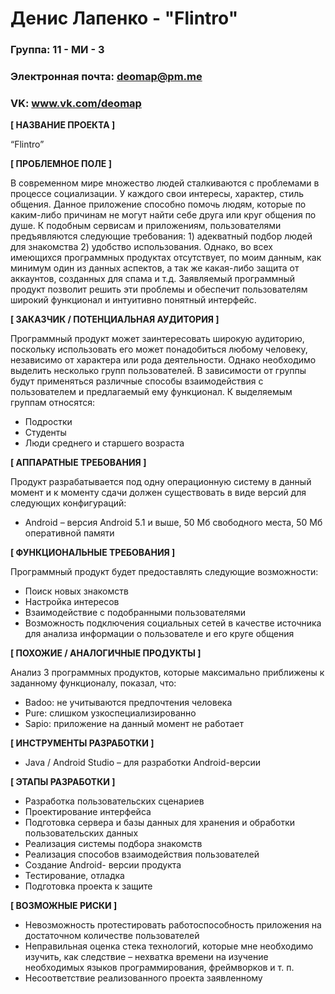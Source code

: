 # Денис Лапенко - "Flintro"

### Группа: 11 - МИ - 3
### Электронная почта: deomap@pm.me
### VK: www.vk.com/deomap


**[ НАЗВАНИЕ ПРОЕКТА ]**

“Flintro”

**[ ПРОБЛЕМНОЕ ПОЛЕ ]**

В современном мире множество людей сталкиваются с проблемами в процессе социализации. У каждого свои интересы, характер, стиль общения. Данное приложение способно помочь людям, которые по каким-либо причинам не могут найти себе друга или круг общения по душе. К подобным сервисам и приложениям, пользователями предъявляются следующие требования: 1) адекватный подбор людей для знакомства 2) удобство использования. Однако, во всех имеющихся программных продуктах отсутствует, по моим данным, как минимум один из данных аспектов, а так же какая-либо защита от аккаунтов, созданных для спама и т.д. Заявляемый программный продукт позволит решить эти проблемы и обеспечит пользователям широкий функционал и интуитивно понятный интерфейс.

**[ ЗАКАЗЧИК / ПОТЕНЦИАЛЬНАЯ АУДИТОРИЯ ]**

Программный продукт может заинтересовать широкую аудиторию, поскольку использовать его может понадобиться любому человеку, независимо от характера или рода деятельности. Однако необходимо выделить несколько групп пользователей. В зависимости от группы будут применяться различные способы взаимодействия с пользователем и предлагаемый ему функционал. К выделяемым группам относятся:

* Подростки
* Студенты
* Люди среднего и старшего возраста

**[ АППАРАТНЫЕ ТРЕБОВАНИЯ ]** 

Продукт разрабатывается под одну операционную систему в данный момент и к моменту сдачи должен существовать в виде версий для следующих конфигураций:

* Android – версия Android 5.1 и выше, 50 Мб свободного места, 50 Мб оперативной памяти

**[ ФУНКЦИОНАЛЬНЫЕ ТРЕБОВАНИЯ ]**

Программный продукт будет предоставлять следующие возможности:
* Поиск новых знакомств
* Настройка интересов
* Взаимодействие с подобранными пользователями
* Возможность подключения социальных сетей в качестве источника для анализа информации о пользователе и его круге общения

**[ ПОХОЖИЕ / АНАЛОГИЧНЫЕ ПРОДУКТЫ ]**

Анализ 3 программных продуктов, которые максимально приближены к заданному функционалу, показал, что:

*	Badoo: не учитываются предпочтения человека
* Pure: слишком узкоспециализированно
* Sapio: приложение на данный момент не работает

**[ ИНСТРУМЕНТЫ РАЗРАБОТКИ ]**

*	Java / Android Studio – для разработки Android-версии

**[ ЭТАПЫ РАЗРАБОТКИ ]**

*	Разработка пользовательских сценариев
*	Проектирование интерфейса
*	Подготовка сервера и базы данных для хранения и обработки пользовательских данных
*	Реализация системы подбора знакомств
*	Реализация способов взаимодействия пользователей
*	Создание Android- версии продукта
*	Тестирование, отладка
*	Подготовка проекта к защите

**[ ВОЗМОЖНЫЕ РИСКИ ]**

*	Невозможность протестировать работоспособность приложения на достаточном количестве пользователей
*	Неправильная оценка стека технологий, которые мне необходимо изучить, как следствие – нехватка времени на изучение    необходимых языков программирования, фреймворков и т. п.
* Несоответствие реализованного проекта заявленному 
